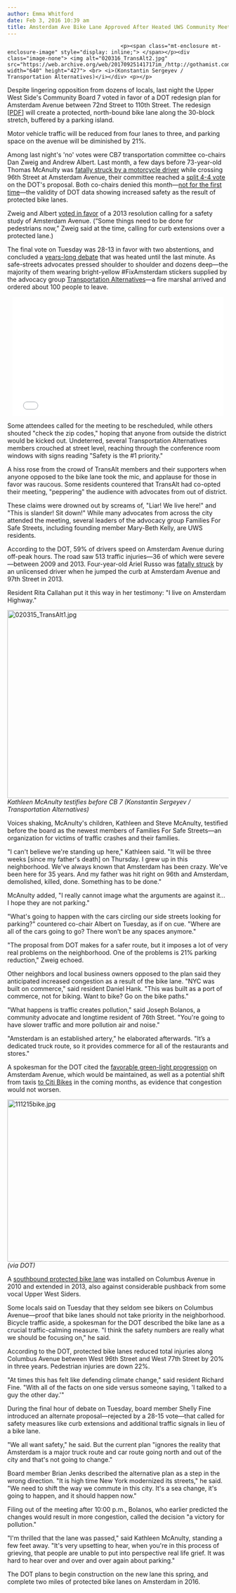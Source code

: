 ```yaml
---
author: Emma Whitford
date: Feb 3, 2016 10:39 am
title: Amsterdam Ave Bike Lane Approved After Heated UWS Community Meeting
---
```


	
										<p><span class="mt-enclosure mt-enclosure-image" style="display: inline;"> </span></p><div class="image-none"> <img alt="020316_TransAlt2.jpg" src="https://web.archive.org/web/20170925141717im_/http://gothamist.com/attachments/nyc_ewhitford/020316_TransAlt2.jpg" width="640" height="427"> <br> <i>(Konstantin Sergeyev / Transportation Alternatives)</i></div> <p></p>

<p>Despite lingering opposition from dozens of locals, last night the Upper West Side&apos;s Community Board 7 voted in favor of a DOT redesign plan for Amsterdam Avenue between 72nd Street to 110th Street. The redesign [<a href="https://web.archive.org/web/20170925141717/http://www.nyc.gov/html/dot/downloads/pdf/amsterdam-avenue-cb7-jan2016.pdf">PDF</a>] will create a protected, north-bound bike lane along the 30-block stretch, buffered by a parking island. </p>

<p>Motor vehicle traffic will be reduced from four lanes to three, and parking space on the avenue will be diminished by 21%.</p>

<p>Among last night&apos;s &apos;no&apos; votes were CB7 transportation committee co-chairs Dan Zweig and Andrew Albert. Last month, a few days before 73-year-old Thomas McAnulty was <a href="https://web.archive.org/web/20170925141717/http://gothamist.com/2016/01/18/uws_sculptor_killed_by_motorcycle_c.php">fatally struck by a motorcycle driver</a> while crossing 96th Street at Amsterdam Avenue, their committee reached a <a href="https://web.archive.org/web/20170925141717/http://www.streetsblog.org/2016/01/13/amsterdam-bike-lane-will-get-full-cb-7-vote-despite-transpo-committee/">split 4-4 vote</a> on the DOT&apos;s proposal. Both co-chairs denied this month&#x2014;<a href="https://web.archive.org/web/20170925141717/http://www.streetsblog.org/2013/01/11/an-open-letter-to-cb-7-transportation-chairs-dan-zweig-and-andrew-albert/">not for the first time</a>&#x2014;the validity of DOT data showing increased safety as the result of protected bike lanes. </p>

<p>Zweig and Albert <a href="https://web.archive.org/web/20170925141717/http://www.streetsblog.org/2013/12/04/cb-7-votes-unanimously-to-ask-dot-for-a-safer-amsterdam-avenue-design/">voted in favor</a> of a 2013 resolution calling for a safety study of Amsterdam Avenue. (&#x201C;Some things need to be done for pedestrians now,&#x201D; Zweig said at the time, calling for curb extensions over a protected lane.)</p>

<p>The final vote on Tuesday was 28-13 in favor with two abstentions, and concluded a <a href="https://web.archive.org/web/20170925141717/http://gothamist.com/2015/11/12/amsterdam_avenue_bike_lane.php">years-long debate</a> that was heated until the last minute. As safe-streets advocates pressed shoulder to shoulder and dozens deep&#x2014;the majority of them wearing bright-yellow #FixAmsterdam stickers supplied by the advocacy group <a href="https://web.archive.org/web/20170925141717/https://www.transalt.org/">Transportation Alternatives</a>&#x2014;a fire marshal arrived and ordered about 100 people to leave. </p>

<center><iframe frameborder="0" width="480" height="270" src="//web.archive.org/web/20170925141717if_/http://www.dailymotion.com/embed/video/x3q83i8" allowfullscreen></iframe><br></center>

<p>Some attendees called for the meeting to be rescheduled, while others shouted &quot;check the zip codes,&quot; hoping that anyone from outside the district would be kicked out. Undeterred, several Transportation Alternatives members crouched at street level, reaching through the  conference room windows with signs reading &quot;Safety is the #1 priority.&quot;</p>

<p>A hiss rose from the crowd of TransAlt members and their supporters when anyone opposed to the bike lane took the mic, and applause for those in favor was raucous. Some residents countered that TransAlt had co-opted their meeting, &quot;peppering&quot; the audience with advocates from out of district. </p>

<p>These claims were drowned out by screams of, &quot;Liar! We live here!&quot; and &quot;This is slander! Sit down!&quot; While many advocates from across the city attended the meeting, several leaders of the advocacy group Families For Safe Streets, including founding member Mary-Beth Kelly, are UWS residents.</p>

<p>According to the DOT, 59% of drivers speed on Amsterdam Avenue during off-peak hours. The road saw 513 traffic injuries&#x2014;36 of which were severe&#x2014;between 2009 and 2013. Four-year-old Ariel Russo was <a href="https://web.archive.org/web/20170925141717/http://gothamist.com/tags/arielrusso">fatally struck</a> by an unlicensed driver when he jumped the curb at Amsterdam Avenue and 97th Street in 2013. </p>

<p>Resident Rita Callahan put it this way in her testimony: &quot;I live on Amsterdam Highway.&quot; </p>

<p><span class="mt-enclosure mt-enclosure-image" style="display: inline;"> </span></p><div class="image-none"> <img alt="020315_TransAlt1.jpg" src="https://web.archive.org/web/20170925141717im_/http://gothamist.com/attachments/nyc_ewhitford/020315_TransAlt1.jpg" width="640" height="427"> <br> <i> Kathleen McAnulty testifies before CB 7 (Konstantin Sergeyev / Transportation Alternatives)</i></div> <p></p>

<p>Voices shaking, McAnulty&apos;s children, Kathleen and Steve McAnulty, testified before the board as the newest members of Families For Safe Streets&#x2014;an organization for victims of traffic crashes and their families. </p>

<p>&quot;I can&apos;t believe we&apos;re standing up here,&quot; Kathleen said. &quot;It will be three weeks [since my father&apos;s death] on Thursday. I grew up in this neighborhood. We&apos;ve always known that Amsterdam has been crazy. We&apos;ve been here for 35 years. And my father was hit right on 96th and Amsterdam, demolished, killed, done. Something has to be done.&quot; </p>

<p>McAnulty added, &quot;I really cannot image what the arguments are against it&#x2026; I hope they are not parking.&quot; </p>

<p>&quot;What&apos;s going to happen with the cars circling our side streets looking for parking?&quot; countered co-chair Albert on Tuesday, as if on cue. &quot;Where are all of the cars going to go? There won&apos;t be any spaces anymore.&quot; </p>

<p>&quot;The proposal from DOT makes for a safer route, but it imposes a lot of very real problems on the neighborhood. One of the problems is 21% parking reduction,&quot; Zweig echoed. </p>

<p>Other neighbors and local business owners opposed to the plan said they anticipated increased congestion as a result of the bike lane. &quot;NYC was built on commerce,&quot; said resident Daniel Hank. &quot;This was built as a port of commerce, not for biking. Want to bike? Go on the bike paths.&quot;</p>

<p>&quot;What happens is traffic creates pollution,&quot; said Joseph Bolanos, a community advocate and longtime resident of 76th Street. &quot;You&apos;re going to have slower traffic and more pollution air and noise.&quot; </p>

<p>&quot;Amsterdam is an established artery,&quot; he elaborated afterwards. &quot;It&#x2019;s a dedicated truck route, so it provides commerce for all of the restaurants and stores.&quot; </p>

<p>A spokesman for the DOT cited the <a href="https://web.archive.org/web/20170925141717/http://gothamist.com/2015/01/02/suv_hit_and_run.php">favorable green-light progression</a> on Amsterdam Avenue, which would be maintained, as well as a potential shift from taxis <a href="https://web.archive.org/web/20170925141717/http://gothamist.com/2015/07/10/citi_bike_locations_uptown.php">to Citi Bikes</a> in the coming months, as evidence that congestion would not worsen. </p>

<p><span class="mt-enclosure mt-enclosure-image" style="display: inline;"> </span></p><div class="image-none"> <img alt="111215bike.jpg" src="https://web.archive.org/web/20170925141717im_/http://gothamist.com/attachments/nyc_ewhitford/111215bike.jpg" width="640" height="368"> <br> <i> (via DOT)</i></div> <p></p>

<p>A <a href="https://web.archive.org/web/20170925141717/http://gothamist.com/2011/10/12/columbus_ave_bike_lane_still_dividi.php">southbound protected bike lane</a> was installed on Columbus Avenue in 2010 and extended in 2013, also against considerable pushback from some vocal Upper West Siders. </p>

<p>Some locals said on Tuesday that they seldom see bikers on Columbus Avenue&#x2014;proof that bike lanes should not take priority in the neighborhood. Bicycle traffic aside, a spokesman for the DOT described the bike lane as a crucial traffic-calming measure. &quot;I think the safety numbers are really what we should be focusing on,&quot; he said. </p>

<p>According to the DOT, protected bike lanes reduced total injuries along Columbus Avenue between West 96th Street and West 77th Street by 20% in three years. Pedestrian injuries are down 22%.</p>

<p>&quot;At times this has felt like defending climate change,&quot; said resident Richard Fine. &quot;With all of the facts on one side versus someone saying, &apos;I talked to a guy the other day.&apos;&quot;</p>

<p>During the final hour of debate on Tuesday, board member Shelly Fine introduced an alternate proposal&#x2014;rejected by a 28-15 vote&#x2014;that called for safety measures like curb extensions and additional traffic signals in lieu of a bike lane. </p>

<p>&quot;We all want safety,&quot; he said. But the current plan &quot;ignores the reality that Amsterdam is a major truck route and car route going north and out of the city and that&apos;s not going to change.&quot; </p>

<p>Board member Brian Jenks described the alternative plan as a step in the wrong direction. &quot;It is high time New York modernized its streets,&quot; he said. &quot;We need to shift the way we commute in this city. It&apos;s a sea change, it&apos;s going to happen, and it should happen now.&quot; </p>

<p>Filing out of the meeting after 10:00 p.m., Bolanos, who earlier predicted the changes would result in more congestion, called the decision &quot;a victory for pollution.&quot; </p>

<p>&quot;I&apos;m thrilled that the lane was passed,&quot; said Kathleen McAnulty, standing a few feet away. &quot;It&apos;s very upsetting to hear, when you&apos;re in this process of grieving, that people are unable to put into perspective real life grief. It was hard to hear over and over and over again about parking.&quot;</p>

<p>The DOT plans to begin construction on the new lane this spring, and complete two miles of protected bike lanes on Amsterdam in 2016. </p>					
										
									
				